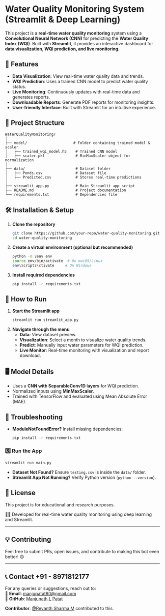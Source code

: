 # Water Quality Monitoring System (Streamlit & Deep Learning)

This project is a **real-time water quality monitoring** system using a **Convolutional Neural Network (CNN)** for predicting the **Water Quality Index (WQI)**. Built with **Streamlit**, it provides an interactive dashboard for **data visualization, WQI prediction, and live monitoring**.

## 📌 Features
- **Data Visualization**: View real-time water quality data and trends.
- **WQI Prediction**: Uses a trained CNN model to predict water quality status.
- **Live Monitoring**: Continuously updates with real-time data and generates reports.
- **Downloadable Reports**: Generate PDF reports for monitoring insights.
- **User-friendly Interface**: Built with Streamlit for an intuitive experience.

## 📁 Project Structure
```
WaterQualityMonitoring/
│
├── model/                     # Folder containing trained model & scaler
│   ├── trained_wqi_model.h5    # Trained CNN model
│   ├── scaler.pkl              # MinMaxScaler object for normalization
│
├── data/                       # Dataset folder
│   ├── Ponds.csv               # Dataset file
│   ├── Predicted.csv           # Stores real-time predictions
│
├── streamlit_app.py            # Main Streamlit app script
├── README.md                   # Project documentation
└── requirements.txt            # Dependencies file
```

## 🛠️ Installation & Setup
1. **Clone the repository**  
   ```bash
   git clone https://github.com/your-repo/water-quality-monitoring.git
   cd water-quality-monitoring
   ```

2. **Create a virtual environment (optional but recommended)**  
   ```bash
   python -m venv env
   source env/bin/activate  # On macOS/Linux
   env\Scripts\ctivate     # On Windows
   ```

3. **Install required dependencies**  
   ```bash
   pip install -r requirements.txt
   ```

## 🚀 How to Run
1. **Start the Streamlit app**  
   ```bash
   streamlit run streamlit_app.py
   ```
2. **Navigate through the menu**  
   - **Data**: View dataset preview.  
   - **Visualization**: Select a month to visualize water quality trends.  
   - **Predict**: Manually input water parameters for WQI prediction.  
   - **Live Monitor**: Real-time monitoring with visualization and report download.  

## 🖥️ Model Details
- Uses a **CNN with SeparableConv1D layers** for WQI prediction.
- Normalized inputs using **MinMaxScaler**.
- Trained with TensorFlow and evaluated using Mean Absolute Error (MAE).

## 🔧 Troubleshooting
- **ModuleNotFoundError?** Install missing dependencies:  
  ```bash
  pip install -r requirements.txt
  ```

### 5️⃣ Run the App
```sh
streamlit run main.py
```

  
- **Dataset Not Found?** Ensure `testing.csv` is inside the `data/` folder.
- **Streamlit App Not Running?** Verify Python version (`python --version`).

## 📜 License
This project is for educational and research purposes.

👨‍💻 Developed for real-time water quality monitoring using deep learning and Streamlit.

---

## 💡 Contributing
Feel free to submit PRs, open issues, and contribute to making this bot even better! 😊

---

## 📞 Contact +91 - 8971812177
For any queries or suggestions, reach out to:  
📧 **Email**: manjupatat80@gmail.com  
🐙 **GitHub**: [Manjunath L Patat](https://github.com/Manjupatat)

**Contributor**: [@Revanth Sharma M](https://github.com/RevanthSharmaM)  contributed to this.
